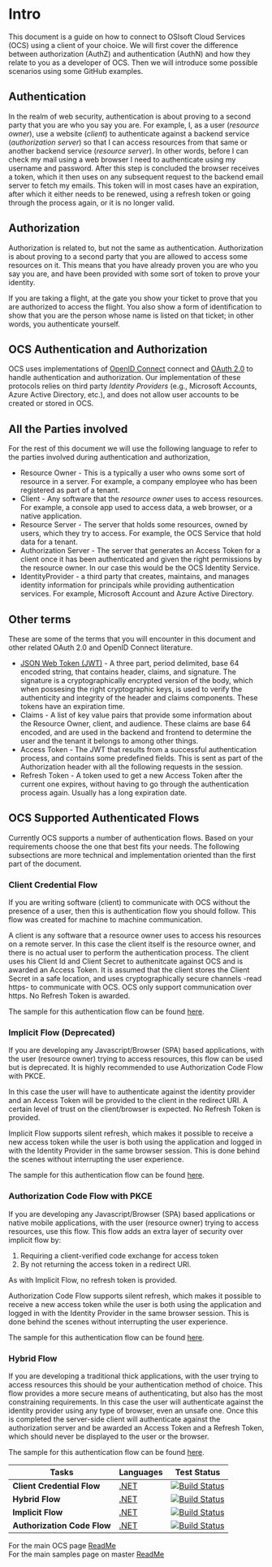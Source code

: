 # Intro

This document is a guide on how to connect to OSIsoft Cloud Services (OCS) using a client of your choice. We will first cover the difference between authorization (AuthZ) and authentication (AuthN) and how they relate to you as a developer of OCS. Then we will introduce some possible scenarios using some GitHub examples.

## Authentication

In the realm of web security, authentication is about proving to a second party that you are who you say you are. For example, I, as a user (_resource owner_), use a website (_client_) to authenticate against a backend service (_authorization server_) so that I can access resources from that same or another backend service (_resource server_). In other words, before I can check my mail using a web browser I need to authenticate using my username and password. After this step is concluded the browser receives a token, which it then uses on any subsequent request to the backend email server to fetch my emails. This token will in most cases have an expiration, after which it either needs to be renewed, using a refresh token or going through the process again, or it is no longer valid.

## Authorization

Authorization is related to, but not the same as authentication. Authorization is about proving to a second party that you are allowed to access some resources on it. This means that you have already proven you are who you say you are, and have been provided with some sort of token to prove your identity.

If you are taking a flight, at the gate you show your ticket to prove that you are authorized to access the flight. You also show a form of identification to show that you are the person whose name is listed on that ticket; in other words, you authenticate yourself.

## OCS Authentication and Authorization

OCS uses implementations of [OpenID Connect](https://openid.net/connect/) connect and [OAuth 2.0](https://oauth.net/2/) to handle authentication and authorization. Our implementation of these protocols relies on third party _Identity Providers_ (e.g., Microsoft Accounts, Azure Active Directory, etc.), and does not allow user accounts to be created or stored in OCS.

## All the Parties involved

For the rest of this document we will use the following language to refer to the parties involved during authentication and authorization,

- Resource Owner - This is a typically a user who owns some sort of resource in a server. For example, a company employee who has been registered as part of a tenant.
- Client - Any software that the _resource owner_ uses to access resources. For example, a console app used to access data, a web browser, or a native application.
- Resource Server - The server that holds some resources, owned by users, which they try to access. For example, the OCS Service that hold data for a tenant.
- Authorization Server - The server that generates an Access Token for a client once it has been authenticated and given the right permissions by the resource owner. In our case this would be the OCS Identity Service.
- IdentityProvider - a third party that creates, maintains, and manages identity information for principals while providing authentication services. For example, Microsoft Account and Azure Active Directory.

## Other terms

These are some of the terms that you will encounter in this document and other related OAuth 2.0 and OpenID Connect literature.

- [JSON Web Token (JWT)](https://jwt.io/introduction/) - A three part, period delimited, base 64 encoded string, that contains header, claims, and signature. The signature is a cryptographically encrypted version of the body, which when possesing the right cryptographic keys, is used to verify the authenticity and integrity of the header and claims components. These tokens have an expiration time.
- Claims - A list of key value pairs that provide some information about the Resource Owner, client, and audience. These claims are base 64 encoded, and are used in the backend and frontend to determine the user and the tenant it belongs to among other things.
- Access Token - The JWT that results from a successful authentication process, and contains some predefined fields. This is sent as part of the Authorization header with all the following requests in the session.
- Refresh Token - A token used to get a new Access Token after the current one expires, without having to go through the authentication process again. Usually has a long expiration date.

## OCS Supported Authenticated Flows

Currently OCS supports a number of authentication flows. Based on your requirements choose the one that best fits your needs. The following subsections are more technical and implementation oriented than the first part of the document.

### Client Credential Flow

If you are writing software (client) to communicate with OCS without the presence of a user, then this is authentication flow you should follow. This flow was created for machine to machine communication.

A client is any software that a resource owner uses to access his resources on a remote server. In this case the client itself is the resource owner, and there is no actual user to perform the authentication process. The client uses his Client Id and Client Secret to authenitcate against OCS and is awarded an Access Token. It is assumed that the client stores the Client Secret in a safe location, and uses cryptographically secure channels -read https- to communicate with OCS. OCS only support communication over https. No Refresh Token is awarded.

The sample for this authentication flow can be found [here](./ClientCredentialFlow/DotNet/ClientCredentialFlow).

### Implicit Flow (Deprecated)

If you are developing any Javascript/Browser (SPA) based applications, with the user (resource owner) trying to access resources, this flow can be used but is deprecated. It is highly recommended to use Authorization Code Flow with PKCE.

In this case the user will have to authenticate against the identity provider and an Access Token will be provided to the client in the redirect URI. A certain level of trust on the client/browser is expected. No Refresh Token is provided.

Implicit Flow supports silent refresh, which makes it possible to receive a new access token while the user is both using the application and logged in with the Identity Provider in the same browser session. This is done behind the scenes without interrupting the user experience.

The sample for this authentication flow can be found [here](./ImplicitFlow/DotNet/ImplicitFlow).

### Authorization Code Flow with PKCE

If you are developing any Javascript/Browser (SPA) based applications or native mobile applications, with the user (resource owner) trying to access resources, use this flow. This flow adds an extra layer of security over implicit flow by:

1. Requiring a client-verified code exchange for access token
2. By not returning the access token in a redirect URI.

As with Implicit Flow, no refresh token is provided.

Authorization Code Flow supports silent refresh, which makes it possible to receive a new access token while the user is both using the application and logged in with the Identity Provider in the same browser session. This is done behind the scenes without interrupting the user experience.

The sample for this authentication flow can be found [here](./AuthorizationCodeFlow/DotNet/AuthorizationCodeFlow).

### Hybrid Flow

If you are developing a traditional thick applications, with the user trying to access resources this should be your authentication method of choice. This flow provides a more secure means of authenticating, but also has the most constraining requirements. In this case the user will authenticate against the identity provider using any type of browser, even an unsafe one. Once this is completed the server-side client will authenticate against the authorization server and be awarded an Access Token and a Refresh Token, which should never be displayed to the user or the browser.

The sample for this authentication flow can be found [here](./HybridFlow/DotNet/HybridFlow).

| Tasks                       | Languages                                                             | Test Status                                                                                                                                                                                                                            |
| --------------------------- | --------------------------------------------------------------------- | -------------------------------------------------------------------------------------------------------------------------------------------------------------------------------------------------------------------------------------- |
| **Client Credential Flow**  | <a href="ClientCredentialFlow/DotNet/ClientCredentialFlow">.NET</a>   | [![Build Status](https://dev.azure.com/osieng/engineering/_apis/build/status/product-readiness/OCS/Auth_CC_DotNet?branchName=master)](https://dev.azure.com/osieng/engineering/_build/latest?definitionId=595&branchName=master)       |
| **Hybrid Flow**             | <a href="HybridFlow/DotNet/HybridFlow">.NET</a>                       | [![Build Status](https://dev.azure.com/osieng/engineering/_apis/build/status/product-readiness/OCS/Auth_Hybrid_DotNet?branchName=master)](https://dev.azure.com/osieng/engineering/_build/latest?definitionId=847&branchName=master)   |
| **Implicit Flow**           | <a href="ImplicitFlow/DotNet/ImplicitFlow">.NET</a>                   | [![Build Status](https://dev.azure.com/osieng/engineering/_apis/build/status/product-readiness/OCS/Auth_Implicit_DotNet?branchName=master)](https://dev.azure.com/osieng/engineering/_build/latest?definitionId=862&branchName=master) |
| **Authorization Code Flow** | <a href="AuthorizationCodeFlow/DotNet/AuthorizationCodeFlow">.NET</a> | [![Build Status](https://dev.azure.com/osieng/engineering/_apis/build/status/product-readiness/OCS/Auth_PKCE_DotNet?branchName=master)](https://dev.azure.com/osieng/engineering/_build/latest?definitionId=863&branchName=master)     |

For the main OCS page [ReadMe](https://github.com/osisoft/OSI-Samples-OCS)  
For the main samples page on master [ReadMe](https://github.com/osisoft/OSI-Samples)
